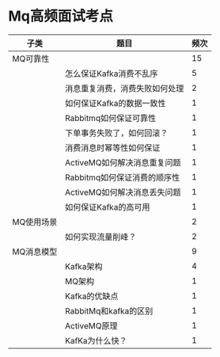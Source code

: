 # Mq高频面试考点

| 子类       | 题目                           | 频次 |
| ---------- | ------------------------------ | ---- |
| MQ可靠性   |                                | 15   |
|            | 怎么保证Kafka消费不乱序        | 5    |
|            | 消息重复消费，消费失败如何处理 | 2    |
|            | 如何保证Kafka的数据一致性      | 1    |
|            | Rabbitmq如何保证可靠性         | 1    |
|            | 下单事务失败了，如何回滚？     | 1    |
|            | 消费消息时幂等性如何保证       | 1    |
|            | ActiveMQ如何解决消息重复问题   | 1    |
|            | Rabbitmq如何保证消费的顺序性   | 1    |
|            | ActiveMQ如何解决消息丢失问题   | 1    |
|            | 如何保证Kafka的高可用          | 1    |
| MQ使用场景 |                                | 2    |
|            | 如何实现流量削峰？             | 2    |
| MQ消息模型 |                                | 9    |
|            | Kafka架构                      | 4    |
|            | MQ架构                         | 1    |
|            | Kafka的优缺点                  | 1    |
|            | RabbitMq和kafka的区别          | 1    |
|            | ActiveMQ原理                   | 1    |
|            | KafKa为什么快？                | 1    |